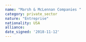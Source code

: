 ```yaml
---
name: "Marsh & McLennan Companies "
category: private_sector
nature: "Entreprise"
nationality: USA
alliance: 
date_signed: '2018-11-12'
---
```

    